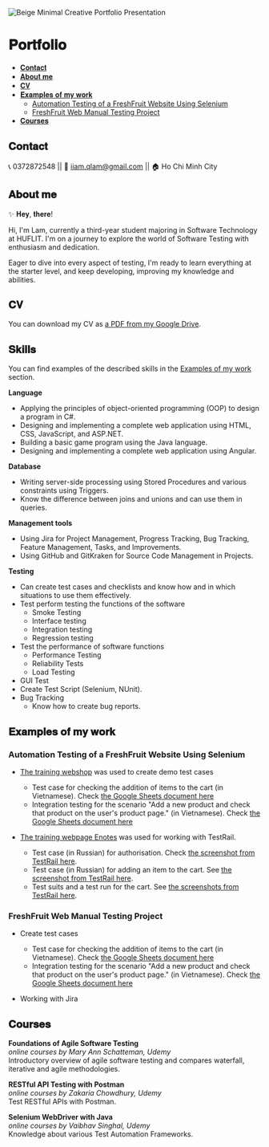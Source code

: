 ![Beige Minimal Creative Portfolio Presentation](https://github.com/HuynhTrQuyenLam/Portfolio/assets/114284524/79bc47d6-c96d-4dd3-afd5-b06767e9e50d)


# 𝐏𝐨𝐫𝐭𝐟𝐨𝐥𝐢𝐨

* [𝐂𝐨𝐧𝐭𝐚𝐜𝐭](#𝐂𝐨𝐧𝐭𝐚𝐜𝐭)
* [𝐀𝐛𝐨𝐮𝐭 𝐦𝐞](#𝐀𝐛𝐨𝐮𝐭-𝐦𝐞)
* [𝐂𝐕](#𝐂𝐕)
* [𝐄𝐱𝐚𝐦𝐩𝐥𝐞𝐬 𝐨𝐟 𝐦𝐲 𝐰𝐨𝐫𝐤](#𝐄𝐱𝐚𝐦𝐩𝐥𝐞𝐬-𝐨𝐟-𝐦𝐲-𝐰𝐨𝐫𝐤)
  * [Automation Testing of a FreshFruit Website Using Selenium](#Automation-Testing-of-a-FreshFruit-Website-Using-Selenium)
  * [FreshFruit Web Manual Testing Project](#FreshFruit-Web-Manual-Testing-Project)
* [𝐂𝐨𝐮𝐫𝐬𝐞𝐬](#𝐂𝐨𝐮𝐫𝐬𝐞𝐬)


## 𝐂𝐨𝐧𝐭𝐚𝐜𝐭
📞 0372872548   ||   📧 iiam.qlam@gmail.com || 🏠 Ho Chi Minh City

## 𝐀𝐛𝐨𝐮𝐭 𝐦𝐞

✨ 𝐇𝐞𝐲, 𝐭𝐡𝐞𝐫𝐞!

Hi, I'm Lam, currently a third-year student majoring in Software Technology at HUFLIT. I'm on a journey to explore the world of Software Testing with enthusiasm and dedication.

Eager to dive into every aspect of testing, I'm ready to learn everything at the starter level, and keep developing, improving my knowledge and abilities.

## 𝐂𝐕
You can download my CV as [a PDF from my Google Drive](https://drive.google.com/file/d/11FJNgtF8fAgEQIFJ0aA9S9O8_6_7Jgp-/view?usp=sharing).

## 𝐒𝐤𝐢𝐥𝐥𝐬

You can find examples of the described skills in the [Examples of my work](#examples-of-my-work) section.

__Language__
- Applying the principles of object-oriented programming (OOP) to design a program in C#.
- Designing and implementing a complete web application using HTML, CSS, JavaScript, and ASP.NET.
- Building a basic game program using the Java language.
- Designing and implementing a complete web application using Angular.

__Database__
- Writing server-side processing using Stored Procedures and various constraints using Triggers.
- Know the difference between joins and unions and can use them in queries.

__Management tools__
- Using Jira for Project Management, Progress Tracking, Bug Tracking, Feature Management, Tasks, and Improvements.
- Using GitHub and GitKraken for Source Code Management in Projects.

__Testing__
- Can create test cases and checklists and know how and in which situations to use them effectively.
- Test perform testing the functions of the software
    - Smoke Testing
    - Interface testing
    - Integration testing
    - Regression testing
- Test the performance of software functions
    - Performance Testing
    - Reliability Tests
    - Load Testing
- GUI Test
- Create Test Script (Selenium, NUnit).
- Bug Tracking
    - Know how to create bug reports.

## 𝐄𝐱𝐚𝐦𝐩𝐥𝐞𝐬 𝐨𝐟 𝐦𝐲 𝐰𝐨𝐫𝐤

### Automation Testing of a FreshFruit Website Using Selenium

- [The training webshop](http://automationpractice.com/) was used to create demo test cases
  * Test case for checking the addition of items to the cart (in Vietnamese). Check [the Google Sheets document here](https://docs.google.com/spreadsheets/d/1PTc-aPCKWBm4B3aaTPsvJ5wgW0P-KkpvaclZAbQzTZY/edit#gid=0)
  * Integration testing for the scenario "Add a new product and check that product on the user's product page." (in Vietnamese). Check [the Google Sheets document here](https://docs.google.com/spreadsheets/d/1NpgiyQr2mx2YKddbXOFi7YygWE_jUve3spzscLkpTuY/edit?usp=sharing)

- [The training webpage Enotes](https://enotes.pointschool.ruin) was used for working with TestRail.
  * Test case (in Russian) for authorisation. Check [the screenshot from TestRail here](https://drive.google.com/file/d/1X9q5h3NKLI7NZpoU-gaHwSrYq_KQtDsl/view?usp=sharing).
  * Test case (in Russian) for adding an item to the cart. See [the screenshot from TestRail here](https://drive.google.com/file/d/1L74DBG62BRnl45WuVYsuR3RoYU4KZHrI/view?usp=sharing).
  * Test suits and a test run for the cart. See [the screenshots from TestRail here](https://drive.google.com/file/d/1imQyEHdDE9FCWtnnPZurh0J9QMTWrS3l/view?usp=sharing).  

### FreshFruit Web Manual Testing Project

- Create test cases
  * Test case for checking the addition of items to the cart (in Vietnamese). Check [the Google Sheets document here](https://docs.google.com/spreadsheets/d/1PTc-aPCKWBm4B3aaTPsvJ5wgW0P-KkpvaclZAbQzTZY/edit#gid=0)
  * Integration testing for the scenario "Add a new product and check that product on the user's product page." (in Vietnamese). Check [the Google Sheets document here](https://docs.google.com/spreadsheets/d/1NpgiyQr2mx2YKddbXOFi7YygWE_jUve3spzscLkpTuY/edit?usp=sharing)

- Working with Jira

## 𝐂𝐨𝐮𝐫𝐬𝐞𝐬
 
__Foundations of Agile Software Testing__  
*online courses by Mary Ann Schatteman, Udemy*  
Introductory overview of agile software testing and compares waterfall, iterative and agile methodologies.

__RESTful API Testing with Postman__  
*online courses by Zakaria Chowdhury, Udemy*  
Test RESTful APIs with Postman.

__Selenium WebDriver with Java__  
*online courses by Vaibhav Singhal, Udemy*  
Knowledge about various Test Automation Frameworks.


